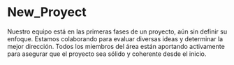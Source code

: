 # New_Proyect
Nuestro equipo está en las primeras fases de un proyecto, aún sin definir su enfoque. Estamos colaborando para evaluar diversas ideas y determinar la mejor dirección. Todos los miembros del área están aportando activamente para asegurar que el proyecto sea sólido y coherente desde el inicio.
